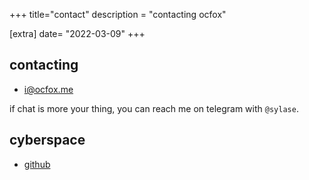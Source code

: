 +++
title="contact"
description = "contacting ocfox"

[extra]
date= "2022-03-09"
+++

## contacting

- <i@ocfox.me>

if chat is more your thing, you can reach me on telegram with
`@sylase`.

## cyberspace

- [github](https://github.com/ocfox)
